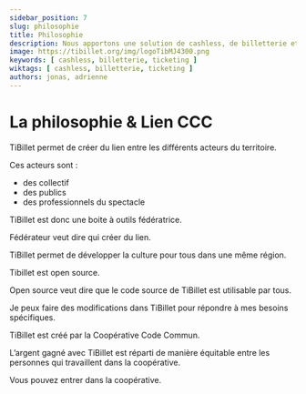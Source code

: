 ```yaml
---
sidebar_position: 7
slug: philosophie
title: Philosophie
description: Nous apportons une solution de cashless, de billetterie et de gestion de salle de restaurant pour les petites structures oubliées des grandes entreprises
image: https://tibillet.org/img/logoTibMJ4300.png
keywords: [ cashless, billetterie, ticketing ]
wiktags: [ cashless, billetterie, ticketing ]
authors: jonas, adrienne
---
```


# La philosophie & Lien CCC

TiBillet permet de créer du lien entre les différents acteurs du territoire.

Ces acteurs sont :

- des collectif
- des publics
- des professionnels du spectacle

TiBillet est donc une boite à outils fédératrice. 

Fédérateur veut dire qui créer du lien. 

TiBillet permet de développer la culture pour tous dans une même région. 

Tibillet est open source. 

Open source veut dire que le code source de TiBillet est utilisable par tous. 

Je peux faire des modifications dans TiBillet pour répondre à mes besoins spécifiques.

TiBillet est créé par la Coopérative Code Commun.

L’argent gagné avec TiBillet est réparti de manière équitable entre les personnes qui travaillent dans la coopérative. 

Vous pouvez entrer dans la coopérative.

